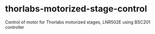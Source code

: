 # thorlabs-motorized-stage-control
Control of motor for Thorlabs motorized stages, LNR502E using BSC201 controller
